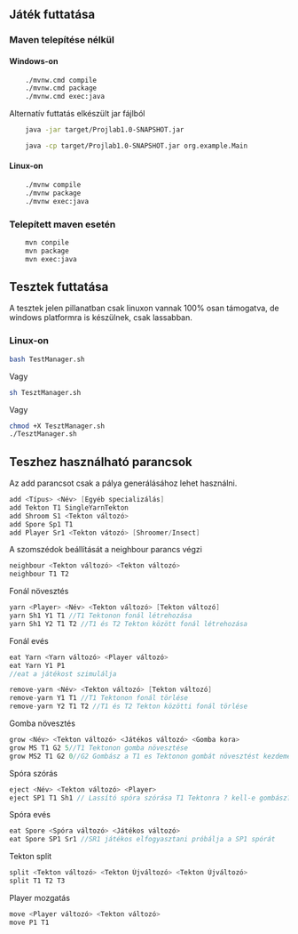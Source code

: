 ## Játék futtatása
### Maven telepítése nélkül
#### Windows-on 
```bash
    ./mvnw.cmd compile
    ./mvnw.cmd package
    ./mvnw.cmd exec:java
```
Alternatív futtatás elkészült jar fájlból
```bash
    java -jar target/Projlab1.0-SNAPSHOT.jar
```

```bash
    java -cp target/Projlab1.0-SNAPSHOT.jar org.example.Main
```

#### Linux-on
```bash
    ./mvnw compile
    ./mvnw package
    ./mvnw exec:java
```
### Telepített maven esetén
```bash
    mvn conpile
    mvn package
    mvn exec:java
```

## Tesztek futtatása
A tesztek jelen pillanatban csak linuxon vannak 100% osan támogatva, de windows platformra is készülnek, csak lassabban.
### Linux-on 
```bash 
bash TestManager.sh
```
Vagy
```bash
sh TesztManager.sh
```
Vagy
```bash
chmod +X TesztManager.sh
./TesztManager.sh
```
## Teszhez használható parancsok

Az add parancsot csak a pálya generálásához lehet használni.
```java
add <Típus> <Név> [Egyéb specializálás]
add Tekton T1 SingleYarnTekton
add Shroom S1 <Tekton változó>
add Spore Sp1 T1
add Player Sr1 <Tekton vátozó> [Shroomer/Insect]
```

A szomszédok beállítását a neighbour parancs végzi
```java
neighbour <Tekton változó> <Tekton változó>
neighbour T1 T2
```

Fonál növesztés
```java
yarn <Player> <Név> <Tekton változó> [Tekton változó]
yarn Sh1 Y1 T1 //T1 Tektonon fonál létrehozása
yarn Sh1 Y2 T1 T2 //T1 és T2 Tekton között fonál létrehozása
```

Fonál evés
```java
eat Yarn <Yarn változó> <Player változó>
eat Yarn Y1 P1
//eat a játékost szimulálja

remove-yarn <Név> <Tekton változó> [Tekton változó]
remove-yarn Y1 T1 //T1 Tektonon fonál törlése
remove-yarn Y2 T1 T2 //T1 és T2 Tekton közötti fonál törlése
```

Gomba növesztés
```java
grow <Név> <Tekton változó> <Játékos változó> <Gomba kora>
grow MS T1 G2 5//T1 Tektonon gomba növesztése
grow MS2 T1 G2 0//G2 Gombász a T1 es Tektonon gombát növesztést kezdeményez (modell ellenőrzi, hogy megteheti-e)
```

Spóra szórás
```java
eject <Név> <Tekton változó> <Player>
eject SP1 T1 Sh1 // Lassító spóra szórása T1 Tektonra ? kell-e gombász?
```

Spóra evés
```java
eat Spore <Spóra változó> <Játékos változó>
eat Spore SP1 Sr1 //SR1 játékos elfogyasztani próbálja a SP1 spórát
```

Tekton split
```java
split <Tekton változó> <Tekton Újváltozó> <Tekton Újváltozó>
split T1 T2 T3
```

Player mozgatás
```java
move <Player változó> <Tekton változó>
move P1 T1
```